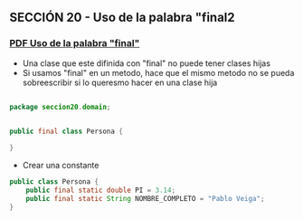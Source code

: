 ## SECCIÓN 20 - Uso de la palabra "final2

### [PDF Uso de la palabra "final"](./17-01-PalabraFinal-CFJ.pdf)
* Una clase que este difinida con "final" no puede tener clases hijas
* Si usamos "final" en un metodo, hace que el mismo metodo no se pueda 
sobreescribir si lo queresmo hacer en una clase hija

```java

package seccion20.domain;


public final class Persona {
    
}

```

* Crear una constante

```java
public class Persona {
    public final static double PI = 3.14;
    public final static String NOMBRE_COMPLETO = "Pablo Veiga";
}
```